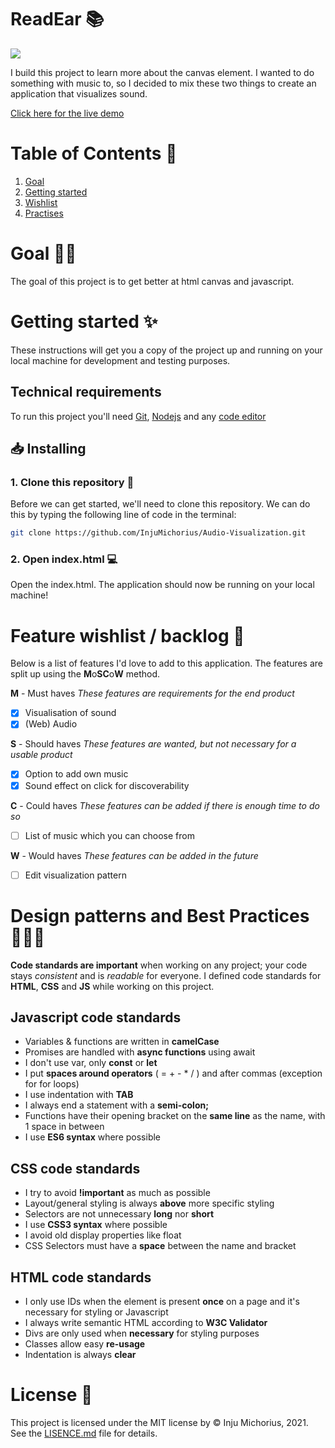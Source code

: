 # ReadEar 📚
![](https://github.com/InjuMichorius/ReadEar/blob/master/public/img/documentatie/white.gif)

I build this project to learn more about the canvas element. I wanted to do something with music to, so I decided to mix these two things to create an application that visualizes sound.

[Click here for the live demo](https://injumichorius.github.io/Audio-Visualization/)

# Table of Contents 🧭
1. [Goal](https://github.com/InjuMichorius/Audio-Visualization#goal-)
2. [Getting started](https://github.com/InjuMichorius/Audio-Visualization#getting-started-)
3. [Wishlist](https://github.com/InjuMichorius/Audio-Visualization#feature-wishlist--backlog-)
4. [Practises](https://github.com/InjuMichorius/Audio-Visualization#design-patterns-and-best-practices-)

# Goal 💪🏻
The goal of this project is to get better at html canvas and javascript.

# Getting started ✨
These instructions will get you a copy of the project up and running on your local machine for development and testing purposes.

## Technical requirements
To run this project you'll need [Git](https://git-scm.com/downloads), [Nodejs](https://nodejs.org/en/download/) and any [code editor](https://code.visualstudio.com/download)

## 📥 Installing
### 1. Clone this repository 👯
Before we can get started, we'll need to clone this repository. We can do this by typing the following line of code in the terminal:
```bash
git clone https://github.com/InjuMichorius/Audio-Visualization.git
```
### 2. Open index.html 💻
Open the index.html. The application should now be running on your local machine!

# Feature wishlist / backlog 👑
Below is a list of features I'd love to add to this application. The features are split up using the **M**o**SC**o**W** method.

**M** - Must haves
_These features are requirements for the end product_
- [x] Visualisation of sound
- [x] (Web) Audio

**S** - Should haves
_These features are wanted, but not necessary for a usable product_
- [x] Option to add own music
- [x] Sound effect on click for discoverability

**C** - Could haves
_These features can be added if there is enough time to do so_
- [ ] List of music which you can choose from

**W** - Would haves
_These features can be added in the future_
- [ ] Edit visualization pattern

# Design patterns and Best Practices 👩🏻‍💻
__Code standards are important__ when working on any project; your code stays *consistent* and is *readable* for everyone. I defined code standards for __HTML__, __CSS__ and __JS__ while working on this project.

## Javascript code standards
* Variables & functions are written in __camelCase__
* Promises are handled with __async functions__ using await
* I don't use var, only __const__ or __let__
* I put __spaces around operators__ ( = + - * / ) and after commas (exception for for loops)
* I use indentation with __TAB__
* I always end a statement with a __semi-colon;__
* Functions have their opening bracket on the __same line__ as the name, with 1 space in between
* I use __ES6 syntax__ where possible

## CSS code standards
* I try to avoid __!important__ as much as possible
* Layout/general styling is always __above__ more specific styling
* Selectors are not unnecessary __long__ nor __short__
* I use __CSS3 syntax__ where possible
* I avoid old display properties like float
* CSS Selectors must have a __space__ between the name and bracket

## HTML code standards
* I only use IDs when the element is present __once__ on a page and it's necessary for styling or Javascript
* I always write semantic HTML according to __W3C Validator__
* Divs are only used when __necessary__ for styling purposes
* Classes allow easy __re-usage__
* Indentation is always __clear__

# License 🔐
This project is licensed under the MIT license by © Inju Michorius, 2021. See the [LISENCE.md](https://github.com/InjuMichorius/ReadEar/blob/master/LICENSE) file for details.
